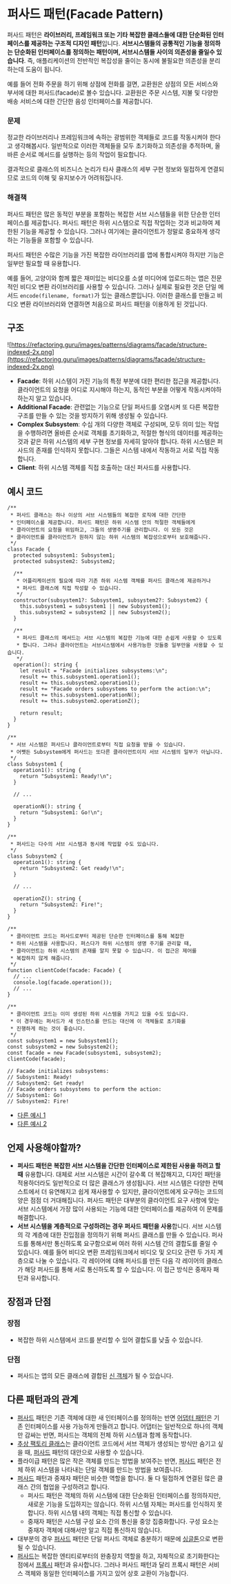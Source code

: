 # 퍼사드 패턴(Facade Pattern)

퍼사드 패턴은 **라이브러리, 프레임워크 또는 기타 복잡한 클래스들에 대한 단순화된 인터페이스를 제공하는 구조적 디자인 패턴**입니다. **서브시스템들의 공통적인 기능을 정의하는 단순화된 인터페이스를 정의하는 패턴이며, 서브시스템들 사이의 의존성을 줄일수 있습니다**. 즉, 애플리케이션의 전반적인 복잡성을 줄이는 동시에 불필요한 의존성을 분리하는데 도움이 됩니다.

예를 들어 전화 주문을 하기 위해 상점에 전화를 걸면, 교환원은 상점의 모든 서비스와 부서에 대한 퍼사드(facade)로 볼수 있습니다. 교환원은 주문 시스템, 지불 및 다양한 배송 서비스에 대한 간단한 음성 인터페이스를 제공합니다.

### 문제

정교한 라이브러리나 프레임워크에 속하는 광범위한 객체들로 코드를 작동시켜야 한다고 생각해봅시다. 일반적으로 이러한 객체들을 모두 초기화하고 의존성을 추적하며, 올바른 순서로 메서드를 실행하는 등의 작업이 필요합니다.

결과적으로 클래스의 비즈니스 논리가 타사 클래스의 세부 구현 정보와 밀접하게 연결되므로 코드의 이해 및 유지보수가 어려워집니다.

### 해결책

퍼사드 패턴은 많은 동적인 부분을 포함하는 복잡한 서브 시스템들을 위한 단순한 인터페이스를 제공합니다. 퍼사드 패턴은 하위 시스템으로 직접 작업하는 것과 비교하여 제한된 기능을 제공할 수 있습니다. 그러나 여기에는 클라이언트가 정말로 중요하게 생각하는 기능들을 포함할 수 있습니다.

퍼사드 패턴은 수많은 기능을 가진 복잡한 라이브러리를 앱에 통합시켜야 하지만 기능은 일부만 필요할 때 유용합니다.

예를 들어, 고양이와 함께 짧은 재미있는 비디오를 소셜 미디어에 업로드하는 앱은 전문적인 비디오 변환 라이브러리를 사용할 수 있습니다. 그러나 실제로 필요한 것은 단일 메서드 `encode(filename, format)`가 있는 클래스뿐입니다. 이러한 클래스를 만들고 비디오 변환 라이브러리와 연결하면 처음으로 퍼사드 패턴을 이용하게 된 것입니다.

## 구조

![https://refactoring.guru/images/patterns/diagrams/facade/structure-indexed-2x.png](https://refactoring.guru/images/patterns/diagrams/facade/structure-indexed-2x.png)

- **Facade**: 하위 시스템이 가진 기능의 특정 부분에 대한 편리한 접근을 제공합니다. 클라이언트의 요청을 어디로 지시해야 하는지, 동적인 부분을 어떻게 작동시켜야하 하는지 알고 있습니다.
- **Additional Facade**: 관련없는 기능으로 단일 퍼사드를 오염시켜 또 다른 복잡한 구조를 만들 수 있는 것을 방지하기 위해 생성될 수 있습니다.
- **Complex Subsystem**: 수십 개의 다양한 객체로 구성되며, 모두 의미 있는 작업을 수행하려면 올바른 순서로 객체를 초기화하고, 적절한 형식의 데이터를 제공하는 것과 같은 하위 시스템의 세부 구현 정보를 자세히 알아야 합니다. 하위 시스템은 퍼사드의 존재를 인식하지 못합니다. 그들은 시스템 내에서 작동하고 서로 직접 작동합니다.
- **Client**: 하위 시스템 객체를 직접 호출하는 대신 퍼사드를 사용합니다.

## 예시 코드

```tsx
/**
 * 퍼사드 클래스는 하나 이상의 서브 시스템들의 복잡한 로직에 대한 간단한
 * 인터페이스를 제공합니다. 퍼사드 패턴은 하위 시스템 안의 적절한 객체들에게
 * 클라이언트의 요청을 위임하고, 그들의 생명주기를 관리합니다. 이 모든 것은
 * 클라이언트를 클라이언트가 원하지 않는 하위 시스템의 복잡성으로부터 보호해줍니다.
 */
class Facade {
  protected subsystem1: Subsystem1;
  protected subsystem2: Subsystem2;

  /**
   * 어플리케이션의 필요에 따라 기존 하위 시스템 객체를 퍼사드 클래스에 제공하거나
   * 퍼사드 클래스에 직접 작성할 수 있습니다.
   */
  constructor(subsystem1?: Subsystem1, subsystem2?: Subsystem2) {
    this.subsystem1 = subsystem1 || new Subsystem1();
    this.subsystem2 = subsystem2 || new Subsystem2();
  }

  /**
   * 퍼사드 클래스의 메서드는 서브 시스템의 복잡한 기능에 대한 손쉽게 사용할 수 있도록
   * 합니다. 그러나 클라이언트는 서브시스템에서 사용가능한 것들중 일부만을 사용할 수 있습니다.
   */
  operation(): string {
    let result = "Facade initializes subsystems:\n";
    result += this.subsystem1.operation1();
    result += this.subsystem2.operation1();
    result += "Facade orders subsystems to perform the action:\n";
    result += this.subsystem1.operationN();
    result += this.subsystem2.operationZ();

    return result;
  }
}

/**
 * 서브 시스템은 퍼사드나 클라이언트로부터 직접 요청을 받을 수 있습니다.
 * 어쨋든 Subsystem에게 퍼사드는 또다른 클라이언트이지 서브 시스템의 일부가 아닙니다.
 */
class Subsystem1 {
  operation1(): string {
    return "Subsystem1: Ready!\n";
  }

  // ...

  operationN(): string {
    return "Subsystem1: Go!\n";
  }
}

/**
 * 퍼사드는 다수의 서브 시스템과 동시에 작업할 수도 있습니다.
 */
class Subsystem2 {
  operation1(): string {
    return "Subsystem2: Get ready!\n";
  }

  // ...

  operationZ(): string {
    return "Subsystem2: Fire!";
  }
}

/**
 * 클라이언트 코드는 퍼사드로부터 제공된 단순한 인터페이스를 통해 복잡한
 * 하위 시스템을 사용합니다. 퍼스다가 하위 시스템의 생명 주기를 관리할 때,
 * 클라이언트는 하위 시스템의 존재를 알지 못할 수 있습니다. 이 접근은 제어를
 * 복잡하지 않게 해줍니다.
 */
function clientCode(facade: Facade) {
  // ...
  console.log(facade.operation());
  // ...
}

/**
 * 클라이언트 코드는 이미 생성된 하위 시스템을 가지고 있을 수도 있습니다.
 * 이 경우에는 퍼사드가 새 인스턴스를 만드는 대신에 이 객체들로 초기화를
 * 진행하게 하는 것이 좋습니다.
 */
const subsystem1 = new Subsystem1();
const subsystem2 = new Subsystem2();
const facade = new Facade(subsystem1, subsystem2);
clientCode(facade);

// Facade initializes subsystems:
// Subsystem1: Ready!
// Subsystem2: Get ready!
// Facade orders subsystems to perform the action:
// Subsystem1: Go!
// Subsystem2: Fire!
```

- [다른 예시 1](./video.ts)
- [다른 예시 2](./employee.ts)

## 언제 사용해야할까?

- **퍼사드 패턴은 복잡한 서브 시스템을 간단한 인터페이스로 제한된 사용을 하려고 할때** 유용합니다. 대체로 서브 시스템은 시간이 갈수록 더 복잡해지고, 디자인 패턴을 적용하더라도 일반적으로 더 많은 클래스가 생성됩니다. 서브 시스템은 다양한 컨텍스트에서 더 유연해지고 쉽게 재사용할 수 있지만, 클라이언트에게 요구하는 코드의 양은 점점 더 거대해집니다. 퍼사드 패턴은 대부분의 클라이언트 요구 사항에 맞는 서브 시스템에서 가장 많이 사용되는 기능에 대한 인터페이스를 제공하여 이 문제를 해결합니다.
- **서브 시스템을 계층적으로 구성하려는 경우 퍼사드 패턴을 사용**합니다. 서브 시스템의 각 계층에 대한 진입점을 정의하기 위해 퍼사드 클래스를 만들 수 있습니다. 퍼사드를 통해서만 통신하도록 요구함으로써 여러 하위 시스템 간의 결합도를 줄일 수 있습니다.
  예를 들어 비디오 변환 프레임워크에서 비디오 및 오디오 관련 두 가지 계층으로 나눌 수 있습니다. 각 레이어에 대해 퍼사드를 만든 다음 각 레이어의 클래스가 해당 퍼사드를 통해 서로 통신하도록 할 수 있습니다. 이 접근 방식은 중재자 패턴과 유사합니다.

## 장점과 단점

### 장점

- 복잡한 하위 시스템에서 코드를 분리할 수 있어 결합도를 낮출 수 있습니다.

### 단점

- 퍼사드는 앱의 모든 클래스에 결합된 [신 객체](https://en.wikipedia.org/wiki/God_object)가 될 수 있습니다.

## 다른 패턴과의 관계

- [퍼사드](https://www.notion.so/Facade-Pattern-28d1c943d4f04637b5e139cef0b6bc13) 패턴은 기존 객체에 대한 새 인터페이스를 정의하는 반면 [어댑터 패턴](https://www.notion.so/Adapter-Pattern-1ce7fce07b2a4c28a1dd10d4938b9ccd)은 기존 인터페이스를 사용 가능하게 만들려고 합니다. 어댑터는 일반적으로 하나의 객체만 감싸는 반면, 퍼사드는 객체의 전체 하위 시스템과 함께 동작합니다.
- [추상 팩토리 클래스](https://www.notion.so/Design-Pattern-be5c2addc0d14f49a58bc4c20643a41b)는 클라이언트 코드에서 서브 객체가 생성되는 방식만 숨기고 싶을 때, [퍼사드](https://www.notion.so/Facade-Pattern-28d1c943d4f04637b5e139cef0b6bc13) 패턴의 대안으로 사용할 수 있습니다.
- 플라이급 패턴은 많은 작은 객체를 만드는 방법을 보여주는 반면, [퍼사드](https://www.notion.so/Facade-Pattern-28d1c943d4f04637b5e139cef0b6bc13) 패턴은 전체 하위 시스템을 나타내는 단일 객체를 만드는 방법을 보여줍니다.
- [퍼사드](https://www.notion.so/Facade-Pattern-28d1c943d4f04637b5e139cef0b6bc13) 패턴과 중재자 패턴은 비슷한 역할을 합니다. 둘 다 밀접하게 연결된 많은 클래스 간의 협업을 구성하려고 합니다.
  - 퍼사드 패턴은 객체의 하위 시스템에 대한 단순화된 인터페이스를 정의하지만, 새로운 기능을 도입하지는 않습니다. 하위 시스템 자체는 퍼사드를 인식하지 못합니다. 하위 시스템 내의 객체는 직접 통신할 수 있습니다.
  - 중재자 패턴은 시스템 구성 요소 간의 통신을 중앙 집중화합니다. 구성 요소는 중재자 객체에 대해서만 알고 직접 통신하지 않습니다.
- 대부분의 경우 [퍼사드](https://www.notion.so/Facade-Pattern-28d1c943d4f04637b5e139cef0b6bc13) 패턴은 단일 퍼사드 객체로 충분하기 때문에 [싱글톤](https://www.notion.so/Singleton-Pattern-9e6d45cff1e34428a7b6fdd8d5de8199)으로 변환될 수 있습니다.
- [퍼사드](https://www.notion.so/Facade-Pattern-28d1c943d4f04637b5e139cef0b6bc13)는 복잡한 엔티티로부터의 완충장치 역할을 하고, 자체적으로 초기화한다는 점에서 [프록시](../Proxy/) 패턴과 유사합니다. 그러나 퍼사드 패턴과 달리 프록시 패턴은 서비스 객체와 동일한 인터페이스를 가지고 있어 상호 교환이 가능합니다.
